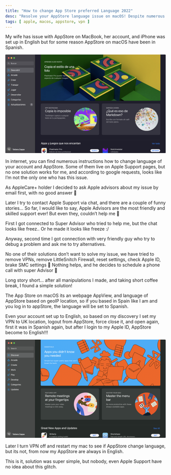 ```yaml
---
title: "How to change App Store preferred Language 2022"
desc: "Resolve your AppStore language issue on macOS! Despite numerous solutions, I discovered a simple fix for the problem. Change your VPN to UK location, log out of AppStore, force close it, and open again. After logging in, AppStore will switch to English."
tags: [ apple, macos, appstore, vpn ]
---
```


My wife has issue with AppStore on MacBook, her account, and iPhone was set up in English but for some reason AppStore
on macOS have been in Spanish.

<img src="./appstore-esp.png" alt="App Store in Spanish" eleventy:widths="700">

In internet, you can find numerous instructions how to change language of your account and AppStore. Some of them live
on Apple Support pages, but no one solution works for me, and according to google requests, looks like I’m not the only
one who has this issue.

As AppleCare+ holder I decided to ask Apple advisors about my issue by email first, with no good answer 🙁

Later I try to contact Apple Support via chat, and there are a couple of funny stories… So far, I would like to say,
Apple Advisors are the most friendly and skilled support ever! But even they, couldn’t help me 🙁

First I got connected to Super Advisor who tried to help me, but the chat looks like freez.. Or he made it looks like
freeze :/

Anyway, second time I got connection with very friendly guy who try to debug a problem and ask me to try alternatives.

No one of their solutions don’t want to solve my issue, we have tried to remove VPNs, remove LittleSnitch Firewall,
reset settings, check Apple ID, brake SMC settings 🙂 Nothing helps, and he decides to schedule a phone call with super
Advisor 🙂

Long story short… after all manipulations I made, and taking short coffee break, I found a simple solution!

The App Store on macOS its an webpage AppView, and language of AppStore based on geoIP location, so if you based in
Spain like I am and you log in to appStore, the language will be set to Spanish.

Even your account set up to English, so based on my discovery I set my VPN to UK location, logout from AppStore, force
close it, and open again, first it was in Spanish again, but after I login to my Apple ID, AppStore become to English!!!

<img src="./appstore-eng.png" alt="App Store in English" eleventy:widths="700">

Later I turn VPN off and restart my mac to see if AppStore change language, but its not, from now my AppStore are always
in English.

This is it, solution was super simple, but nobody, even Apple Support have no idea about this glitch.

